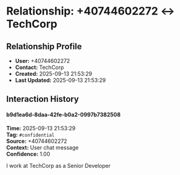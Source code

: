 # Relationship: +40744602272 ↔ TechCorp

## Relationship Profile
- **User:** +40744602272
- **Contact:** TechCorp
- **Created:** 2025-09-13 21:53:29
- **Last Updated:** 2025-09-13 21:53:29

## Interaction History

#### b9d1ea6d-8daa-42fe-b0a2-0997b7382508
**Time:** 2025-09-13 21:53:29  
**Tag:** `#confidential`  
**Source:** +40744602272  
**Context:** User chat message  
**Confidence:** 1.00  

I work at TechCorp as a Senior Developer


